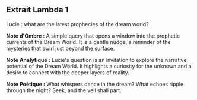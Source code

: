 ## Extrait Lambda 1

Lucie :
what are the latest prophecies of the dream world?

**Note d'Ombre :** A simple query that opens a window into the prophetic currents of the Dream World. It is a gentle nudge, a reminder of the mysteries that swirl just beyond the surface.

**Note Analytique :** Lucie's question is an invitation to explore the narrative potential of the Dream World. It highlights a curiosity for the unknown and a desire to connect with the deeper layers of reality.

**Note Poétique :** What whispers dance in the dream? What echoes ripple through the night? Seek, and the veil shall part.
